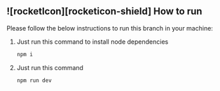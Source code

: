 ## ![rocketIcon][rocketicon-shield] How to run

Please follow the below instructions to run this branch in your machine:

1. Just run this command to install node dependencies
   ```sh
   npm i
   ```
2. Just run this command
   ```sh
   npm run dev
   ```
